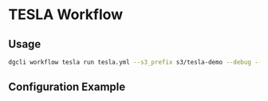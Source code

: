 # TESLA Workflow

## Usage

```bash
dgcli workflow tesla run tesla.yml --s3_prefix s3/tesla-demo --debug --max_iters 1
```

## Configuration Example

```yaml


```